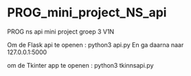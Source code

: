 # PROG_mini_project_NS_api
PROG ns api mini project groep 3 V1N

Om de Flask api te openen : python3 api.py En ga daarna naar 127.0.0.1:5000

om de Tkinter app te openen : python3 tkinnsapi.py